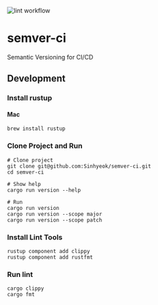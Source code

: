 ![lint workflow](https://github.com/Sinhyeok/semver-ci/actions/workflows/lint.yml/badge.svg)
# semver-ci
Semantic Versioning for CI/CD

## Development
### Install rustup
#### Mac
```shell
brew install rustup
```
### Clone Project and Run
```shell
# Clone project
git clone git@github.com:Sinhyeok/semver-ci.git
cd semver-ci

# Show help
cargo run version --help

# Run
cargo run version
cargo run version --scope major
cargo run version --scope patch
```
### Install Lint Tools
```shell
rustup component add clippy
rustup component add rustfmt
```
### Run lint
```shell
cargo clippy
cargo fmt
```
